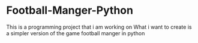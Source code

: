 # Football-Manger-Python
This is a programming project that i am working on
What i want to create is a simpler version of the game football manger in python
